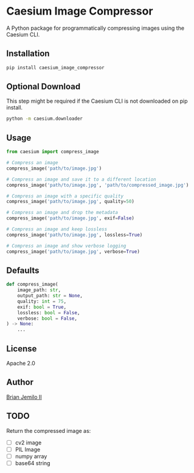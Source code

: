 # Caesium Image Compressor

A Python package for programmatically compressing images using the Caesium CLI.

## Installation
```bash
pip install caesium_image_compressor
```

## Optional Download
This step might be required if the Caesium CLI is not downloaded on pip install.
```bash
python -m caesium.downloader
```

## Usage
```python
from caesium import compress_image

# Compress an image
compress_image('path/to/image.jpg')

# Compress an image and save it to a different location
compress_image('path/to/image.jpg', 'path/to/compressed_image.jpg')

# Compress an image with a specific quality
compress_image('path/to/image.jpg', quality=50)

# Compress an image and drop the metadata
compress_image('path/to/image.jpg', exif=False)

# Compress an image and keep lossless
compress_image('path/to/image.jpg', lossless=True)

# Compress an image and show verbose logging
compress_image('path/to/image.jpg', verbose=True)
```

## Defaults
```python
def compress_image(
    image_path: str,
    output_path: str = None,
    quality: int = 75,
    exif: bool = True,
    lossless: bool = False,
    verbose: bool = False,
) -> None:
    ...

```

## License
Apache 2.0

## Author
[Brian Jemilo II](https://github.com/jemiloii)

## TODO
Return the compressed image as:
- [ ] cv2 image
- [ ] PIL Image
- [ ] numpy array
- [ ] base64 string
